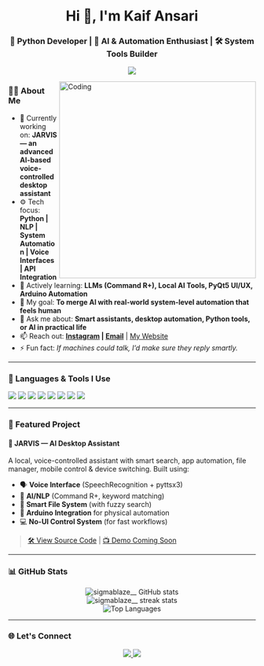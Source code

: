 <h1 align="center">Hi 👋, I'm Kaif Ansari</h1>
<h3 align="center">🚀 Python Developer | 🧠 AI & Automation Enthusiast | 🛠️ System Tools Builder</h3>

<p align="center">
  <img src="https://readme-typing-svg.herokuapp.com?font=Fira+Code&weight=500&size=22&pause=1000&color=36BCF7&center=true&vCenter=true&width=600&lines=Building+JARVIS-like+AI+Assistants;Creating+Voice+Controlled+Tools+%F0%9F%8E%A7;Automating+Desktop+Systems+%F0%9F%96%A5%EF%B8%8F;Learning+NLP+and+Advanced+Python" />
</p>

<img align="right" alt="Coding" width="400" src="https://media.giphy.com/media/qgQUggAC3Pfv687qPC/giphy.gif">

### 👨‍💻 About Me

- 🔭 Currently working on: **JARVIS — an advanced AI-based voice-controlled desktop assistant**
- ⚙️ Tech focus: **Python | NLP | System Automation | Voice Interfaces | API Integration**
- 🌱 Actively learning: **LLMs (Command R+), Local AI Tools, PyQt5 UI/UX, Arduino Automation**
- 🧠 My goal: **To merge AI with real-world system-level automation that feels human**
- 💬 Ask me about: **Smart assistants, desktop automation, Python tools, or AI in practical life**
- 📫 Reach out: **[Instagram](https://instagram.com/sigmablaze__) | [Email](mailto:kaifansaridev@gmail.com)** | [My Website](https://www.circleup.top/)
- ⚡ Fun fact: *If machines could talk, I’d make sure they reply smartly.*

---

### 🧰 Languages & Tools I Use

<p>
  <img src="https://img.shields.io/badge/Python-3670A0?style=for-the-badge&logo=python&logoColor=ffdd54"/>
  <img src="https://img.shields.io/badge/Arduino-00979D?style=for-the-badge&logo=arduino&logoColor=white"/>
  <img src="https://img.shields.io/badge/PyQt-41CD52?style=for-the-badge&logo=qt&logoColor=white"/>
  <img src="https://img.shields.io/badge/Flask-000000?style=for-the-badge&logo=flask&logoColor=white"/>
  <img src="https://img.shields.io/badge/GitHub-181717?style=for-the-badge&logo=github&logoColor=white"/>
  <img src="https://img.shields.io/badge/OpenAI-412991?style=for-the-badge&logo=openai&logoColor=white"/>
  <img src="https://img.shields.io/badge/Cohere_Command_R+-blueviolet?style=for-the-badge"/>
  <img src="https://img.shields.io/badge/Voiceflow-black?style=for-the-badge"/>
</p>

---

### 🧠 Featured Project

#### 🤖 JARVIS — AI Desktop Assistant
A local, voice-controlled assistant with smart search, app automation, file manager, mobile control & device switching. Built using:
- 🗣️ **Voice Interface** (SpeechRecognition + pyttsx3)
- 🧠 **AI/NLP** (Command R+, keyword matching)
- 📁 **Smart File System** (with fuzzy search)
- 🔌 **Arduino Integration** for physical automation
- 💻 **No-UI Control System** (for fast workflows)

> [🛠 View Source Code](https://github.com/CodedByKAns/Project-JARVIS) | [📺 Demo Coming Soon](#)

---

### 📊 GitHub Stats

<p align="center">
  <img src="https://github-readme-stats.vercel.app/api?username=kaif-ansari-jarvis&show_icons=true&theme=radical&hide_border=true" alt="sigmablaze__ GitHub stats" />
  <br>
  <img src="https://github-readme-streak-stats.herokuapp.com/?user=kaif-ansari-jarvis&theme=radical&hide_border=true" alt="sigmablaze__ streak stats" />
  <br>
  <img src="https://github-readme-stats.vercel.app/api/top-langs/?username=kaif-ansari-jarvis&layout=compact&theme=radical&hide_border=true" alt="Top Languages" />
</p>

---

### 🌐 Let's Connect

<p align="center">
  <a href="https://instagram.com/kaif-ansari-jarvis" target="_blank">
    <img src="https://img.shields.io/badge/Instagram-%23E4405F.svg?style=for-the-badge&logo=Instagram&logoColor=white"/>
  </a>
  <a href="mailto:kaifansaridev@gmail.com">
    <img src="https://img.shields.io/badge/Gmail-D14836?style=for-the-badge&logo=gmail&logoColor=white"/>
  </a>
</p>
